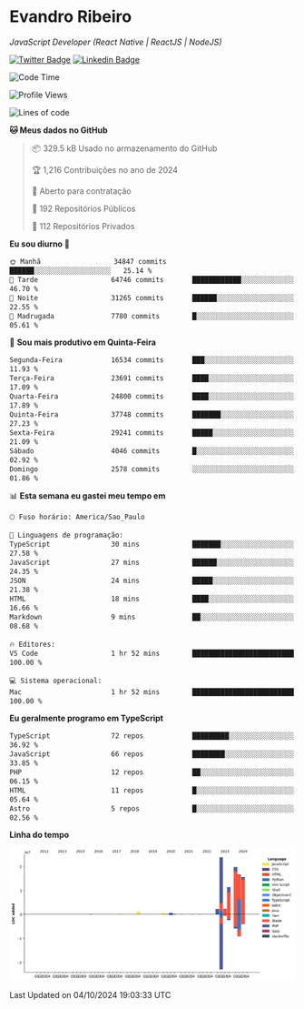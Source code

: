# Evandro **Ribeiro**

*JavaScript Developer (React Native | ReactJS | NodeJS)*

[![Twitter Badge](https://img.shields.io/badge/-@ribeiroevandro-201B2D?style=flat-square&labelColor=201B2D&logo=twitter&logoColor=white&link=https://twitter.com/ribeiroevandro)](https://twitter.com/ribeiroevandro) 
[![Linkedin Badge](https://img.shields.io/badge/-Evandro%20Ribeiro-201B2D?style=flat-square&logo=Linkedin&logoColor=white&link=https://www.linkedin.com/in/ribeiroevandro)](https://www.linkedin.com/in/ribeiroevandro) 


<!--START_SECTION:waka-->
![Code Time](http://img.shields.io/badge/Code%20Time-4%2C113%20hrs%207%20mins-blue)

![Profile Views](http://img.shields.io/badge/Visualizac%C3%B5es%20do%20perfil-0-blue)

![Lines of code](https://img.shields.io/badge/Desde%20o%20Hello%20World%20eu%20escrevi-94.9%20million%20linhas%20de%20c%C3%B3digo-blue)

**🐱 Meus dados no GitHub** 

> 📦 329.5 kB Usado no armazenamento do GitHub 
 > 
> 🏆 1,216 Contribuições no ano de 2024
 > 
> 💼 Aberto para contratação
 > 
> 📜 192 Repositórios Públicos 
 > 
> 🔑 112 Repositórios Privados 
 > 
**Eu sou diurno 🐤** 

```text
🌞 Manhã                  34847 commits       ██████░░░░░░░░░░░░░░░░░░░   25.14 % 
🌆 Tarde                  64746 commits       ████████████░░░░░░░░░░░░░   46.70 % 
🌃 Noite                  31265 commits       ██████░░░░░░░░░░░░░░░░░░░   22.55 % 
🌙 Madrugada              7780 commits        █░░░░░░░░░░░░░░░░░░░░░░░░   05.61 % 
```
📅 **Sou mais produtivo em Quinta-Feira** 

```text
Segunda-Feira            16534 commits       ███░░░░░░░░░░░░░░░░░░░░░░   11.93 % 
Terça-Feira              23691 commits       ████░░░░░░░░░░░░░░░░░░░░░   17.09 % 
Quarta-Feira             24800 commits       ████░░░░░░░░░░░░░░░░░░░░░   17.89 % 
Quinta-Feira             37748 commits       ███████░░░░░░░░░░░░░░░░░░   27.23 % 
Sexta-Feira              29241 commits       █████░░░░░░░░░░░░░░░░░░░░   21.09 % 
Sábado                   4046 commits        █░░░░░░░░░░░░░░░░░░░░░░░░   02.92 % 
Domingo                  2578 commits        ░░░░░░░░░░░░░░░░░░░░░░░░░   01.86 % 
```


📊 **Esta semana eu gastei meu tempo em** 

```text
🕑︎ Fuso horário: America/Sao_Paulo

💬 Linguagens de programação: 
TypeScript               30 mins             ███████░░░░░░░░░░░░░░░░░░   27.58 % 
JavaScript               27 mins             ██████░░░░░░░░░░░░░░░░░░░   24.35 % 
JSON                     24 mins             █████░░░░░░░░░░░░░░░░░░░░   21.38 % 
HTML                     18 mins             ████░░░░░░░░░░░░░░░░░░░░░   16.66 % 
Markdown                 9 mins              ██░░░░░░░░░░░░░░░░░░░░░░░   08.68 % 

🔥 Editores: 
VS Code                  1 hr 52 mins        █████████████████████████   100.00 % 

💻 Sistema operacional: 
Mac                      1 hr 52 mins        █████████████████████████   100.00 % 
```

**Eu geralmente programo em TypeScript** 

```text
TypeScript               72 repos            █████████░░░░░░░░░░░░░░░░   36.92 % 
JavaScript               66 repos            ████████░░░░░░░░░░░░░░░░░   33.85 % 
PHP                      12 repos            ██░░░░░░░░░░░░░░░░░░░░░░░   06.15 % 
HTML                     11 repos            █░░░░░░░░░░░░░░░░░░░░░░░░   05.64 % 
Astro                    5 repos             █░░░░░░░░░░░░░░░░░░░░░░░░   02.56 % 
```



**Linha do tempo**

![Lines of Code chart](https://raw.githubusercontent.com/ribeiroevandro/ribeiroevandro/main/assets/bar_graph.png)


 Last Updated on 04/10/2024 19:03:33 UTC
<!--END_SECTION:waka-->
